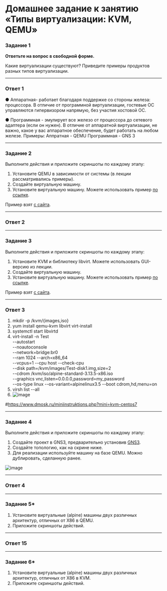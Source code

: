 # Домашнее задание к занятию «Типы виртуализации: KVM, QEMU»



### Задание 1

**Ответьте на вопрос в свободной форме.**

Какие виртуализации существуют? Приведите примеры продуктов разных типов виртуализации.

---
### Ответ 1

● Аппаратная- работает благодаря поддержке со стороны железа: процессора. В отличие от программной виртуализации, гостевые ОС управляются гипервизором
напрямую, без участия хостовой ОС.

● Программная - эмулирует все железо от процессора до сетевого адаптера (если он нужен). В отличие от аппаратной виртуализации, не важно, какое у вас аппаратное
обеспечение, будет работать на любом железе.
Примеры:
Аппратная - QEMU
Программная - GNS 3

---


### Задание 2 

Выполните действия и приложите скриншоты по каждому этапу:

1. Установите QEMU в зависимости от системы (в лекции рассматривались примеры).
2. Создайте виртуальную машину.
3. Установите виртуальную машину.
Можете использовать пример [по ссылке](https://dl-cdn.alpinelinux.org/alpine/v3.13/releases/x86/alpine-standard-3.13.5-x86.iso).

Пример взят [с сайта](https://alpinelinux.org). 
 
---
### Ответ 2


---

### Задание 3 

Выполните действия и приложите скриншоты по каждому этапу:

1. Установите KVM и библиотеку libvirt. Можете использовать GUI-версию из лекции. 
2. Создайте виртуальную машину. 
3. Установите виртуальную машину. 
Можете использовать пример [по ссылке](https://dl-cdn.alpinelinux.org/alpine/v3.13/releases/x86/alpine-standard-3.13.5-x86.iso). 

Пример взят [с сайта](https://alpinelinux.org). 
 
 ---
### Ответ 3
1. mkdir -p /kvm/{images,iso}
2. yum install qemu-kvm libvirt virt-install
3. systemctl start libvirtd
4. virt-install -n Test \
--autostart \
--noautoconsole \
--network=bridge:br0 \
--ram 1024 --arch=x86_64 \
--vcpus=1 --cpu host --check-cpu \
--disk path=/kvm/images/Test-disk1.img,size=2 \
--cdrom /kvm/iso/alpine-standard-3.13.5-x86.iso \
--graphics vnc,listen=0.0.0.0,password=my_password \
--os-type linux --os-variant=alpinelinux3.5 --boot cdrom,hd,menu=on
5. virsh list --all
6. ![image](https://github.com/Dk054/studies/assets/139000762/9cafbc2d-ddbb-42c7-b22c-fdf31e220bf6)

#https://www.dmosk.ru/miniinstruktions.php?mini=kvm-centos7


---
### Задание 4

Выполните действия и приложите скриншоты по каждому этапу:

1. Создайте проект в GNS3, предварительно установив [GNS3](https://github.com/GNS3/gns3-gui/releases).
2. Создайте топологию, как на скрине ниже.
3. Для реализации используйте машину на базе QEMU. Можно дублировать, сделанную ранее. 

![image](https://user-images.githubusercontent.com/73060384/118615008-f95e9680-b7c8-11eb-9610-fc1e73d8bd70.png)


---
### Ответ 4


 ---

### Задание 5*

1. Установите виртуальные (alpine) машины двух различных архитектур, отличных от X86 в QEMU.
1. Приложите скриншоты действий.

---
### Ответ 15

---

### Задание 6*

1. Установите виртуальные (alpine) машины двух различных архитектур, отличных от X86 в KVM.
1. Приложите скриншоты действий.
